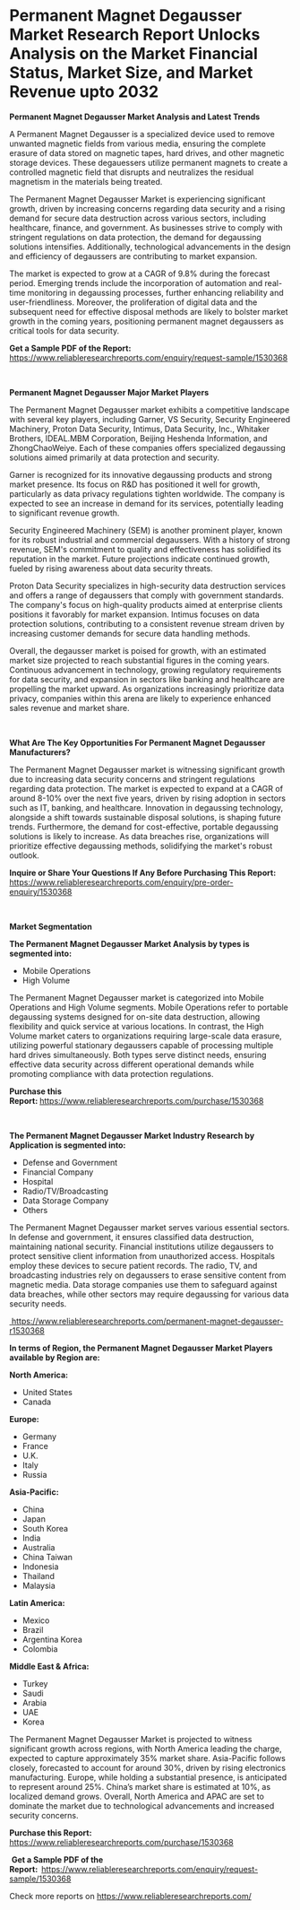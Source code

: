 <p><h1>Permanent Magnet Degausser Market Research Report Unlocks Analysis on the Market Financial Status, Market Size, and Market Revenue upto 2032</h1></p><p><strong>Permanent Magnet Degausser Market Analysis and Latest Trends</strong></p>
<p><p>A Permanent Magnet Degausser is a specialized device used to remove unwanted magnetic fields from various media, ensuring the complete erasure of data stored on magnetic tapes, hard drives, and other magnetic storage devices. These degauessers utilize permanent magnets to create a controlled magnetic field that disrupts and neutralizes the residual magnetism in the materials being treated.</p><p>The Permanent Magnet Degausser Market is experiencing significant growth, driven by increasing concerns regarding data security and a rising demand for secure data destruction across various sectors, including healthcare, finance, and government. As businesses strive to comply with stringent regulations on data protection, the demand for degaussing solutions intensifies. Additionally, technological advancements in the design and efficiency of degaussers are contributing to market expansion. </p><p>The market is expected to grow at a CAGR of 9.8% during the forecast period. Emerging trends include the incorporation of automation and real-time monitoring in degaussing processes, further enhancing reliability and user-friendliness. Moreover, the proliferation of digital data and the subsequent need for effective disposal methods are likely to bolster market growth in the coming years, positioning permanent magnet degaussers as critical tools for data security.</p></p>
<p><strong>Get a Sample PDF of the Report:&nbsp;</strong> <a href="https://www.reliableresearchreports.com/enquiry/request-sample/1530368?utm_campaign=2333&utm_medium=2&utm_source=Github&utm_content=ia&utm_term=18022025&utm_id=permanent-magnet-degausser">https://www.reliableresearchreports.com/enquiry/request-sample/1530368</a></p>
<p>&nbsp;</p>
<p><strong>Permanent Magnet Degausser Major Market Players</strong></p>
<p><p>The Permanent Magnet Degausser market exhibits a competitive landscape with several key players, including Garner, VS Security, Security Engineered Machinery, Proton Data Security, Intimus, Data Security, Inc., Whitaker Brothers, IDEAL.MBM Corporation, Beijing Heshenda Information, and ZhongChaoWeiye. Each of these companies offers specialized degaussing solutions aimed primarily at data protection and security.</p><p>Garner is recognized for its innovative degaussing products and strong market presence. Its focus on R&D has positioned it well for growth, particularly as data privacy regulations tighten worldwide. The company is expected to see an increase in demand for its services, potentially leading to significant revenue growth.</p><p>Security Engineered Machinery (SEM) is another prominent player, known for its robust industrial and commercial degaussers. With a history of strong revenue, SEM's commitment to quality and effectiveness has solidified its reputation in the market. Future projections indicate continued growth, fueled by rising awareness about data security threats.</p><p>Proton Data Security specializes in high-security data destruction services and offers a range of degaussers that comply with government standards. The company's focus on high-quality products aimed at enterprise clients positions it favorably for market expansion. Intimus focuses on data protection solutions, contributing to a consistent revenue stream driven by increasing customer demands for secure data handling methods.</p><p>Overall, the degausser market is poised for growth, with an estimated market size projected to reach substantial figures in the coming years. Continuous advancement in technology, growing regulatory requirements for data security, and expansion in sectors like banking and healthcare are propelling the market upward. As organizations increasingly prioritize data privacy, companies within this arena are likely to experience enhanced sales revenue and market share.</p></p>
<p>&nbsp;</p>
<p><strong>What Are The Key Opportunities For Permanent Magnet Degausser Manufacturers?</strong></p>
<p><p>The Permanent Magnet Degausser market is witnessing significant growth due to increasing data security concerns and stringent regulations regarding data protection. The market is expected to expand at a CAGR of around 8-10% over the next five years, driven by rising adoption in sectors such as IT, banking, and healthcare. Innovation in degaussing technology, alongside a shift towards sustainable disposal solutions, is shaping future trends. Furthermore, the demand for cost-effective, portable degaussing solutions is likely to increase. As data breaches rise, organizations will prioritize effective degaussing methods, solidifying the market's robust outlook.</p></p>
<p><strong>Inquire or Share Your Questions If Any Before Purchasing This Report:</strong> <a href="https://www.reliableresearchreports.com/enquiry/pre-order-enquiry/1530368?utm_campaign=2333&utm_medium=2&utm_source=Github&utm_content=ia&utm_term=18022025&utm_id=permanent-magnet-degausser">https://www.reliableresearchreports.com/enquiry/pre-order-enquiry/1530368</a></p>
<p>&nbsp;</p>
<p><strong>Market Segmentation</strong></p>
<p><strong>The Permanent Magnet Degausser Market Analysis by types is segmented into:</strong></p>
<p><ul><li>Mobile Operations</li><li>High Volume</li></ul></p>
<p><p>The Permanent Magnet Degausser market is categorized into Mobile Operations and High Volume segments. Mobile Operations refer to portable degaussing systems designed for on-site data destruction, allowing flexibility and quick service at various locations. In contrast, the High Volume market caters to organizations requiring large-scale data erasure, utilizing powerful stationary degaussers capable of processing multiple hard drives simultaneously. Both types serve distinct needs, ensuring effective data security across different operational demands while promoting compliance with data protection regulations.</p></p>
<p><strong>Purchase this Report:&nbsp;</strong><a href="https://www.reliableresearchreports.com/purchase/1530368?utm_campaign=2333&utm_medium=2&utm_source=Github&utm_content=ia&utm_term=18022025&utm_id=permanent-magnet-degausser">https://www.reliableresearchreports.com/purchase/1530368</a></p>
<p>&nbsp;</p>
<p><strong>The Permanent Magnet Degausser Market Industry Research by Application is segmented into:</strong></p>
<p><ul><li>Defense and Government</li><li>Financial Company</li><li>Hospital</li><li>Radio/TV/Broadcasting</li><li>Data Storage Company</li><li>Others</li></ul></p>
<p><p>The Permanent Magnet Degausser market serves various essential sectors. In defense and government, it ensures classified data destruction, maintaining national security. Financial institutions utilize degaussers to protect sensitive client information from unauthorized access. Hospitals employ these devices to secure patient records. The radio, TV, and broadcasting industries rely on degaussers to erase sensitive content from magnetic media. Data storage companies use them to safeguard against data breaches, while other sectors may require degaussing for various data security needs.</p></p>
<p><a href="https://www.reliableresearchreports.com/permanent-magnet-degausser-r1530368?utm_campaign=2333&utm_medium=2&utm_source=Github&utm_content=ia&utm_term=18022025&utm_id=permanent-magnet-degausser">&nbsp;https://www.reliableresearchreports.com/permanent-magnet-degausser-r1530368</a></p>
<p><strong>In terms of Region, the Permanent Magnet Degausser Market Players available by Region are:</strong></p>
<p>
    <p> <strong> North America: </strong>
        <ul>
            <li>United States</li>
            <li>Canada</li>
        </ul>
        </p> 
    <p> <strong> Europe: </strong>
        <ul>
            <li>Germany</li>
            <li>France</li>
            <li>U.K.</li>
            <li>Italy</li>
            <li>Russia</li>
        </ul>
        </p> 
    <p> <strong> Asia-Pacific: </strong>
        <ul>
            <li>China</li>
            <li>Japan</li>
            <li>South Korea</li>
            <li>India</li>
            <li>Australia</li>
            <li>China Taiwan</li>
            <li>Indonesia</li>
            <li>Thailand</li>
            <li>Malaysia</li>
        </ul>
        </p> 
    <p> <strong> Latin America: </strong>
        <ul>
            <li>Mexico</li>
            <li>Brazil</li>
            <li>Argentina Korea</li>
            <li>Colombia</li>
        </ul>
        </p> 
    <p> <strong> Middle East & Africa: </strong>
        <ul>
            <li>Turkey</li>
            <li>Saudi</li>
            <li>Arabia</li>
            <li>UAE</li>
            <li>Korea</li>
        </ul>
    </p>
    </p>
<p><p>The Permanent Magnet Degausser Market is projected to witness significant growth across regions, with North America leading the charge, expected to capture approximately 35% market share. Asia-Pacific follows closely, forecasted to account for around 30%, driven by rising electronics manufacturing. Europe, while holding a substantial presence, is anticipated to represent around 25%. China’s market share is estimated at 10%, as localized demand grows. Overall, North America and APAC are set to dominate the market due to technological advancements and increased security concerns.</p></p>
<p><strong>Purchase this Report: </strong><a href="https://www.reliableresearchreports.com/purchase/1530368?utm_campaign=2333&utm_medium=2&utm_source=Github&utm_content=ia&utm_term=18022025&utm_id=permanent-magnet-degausser">https://www.reliableresearchreports.com/purchase/1530368</a></p>
<p>&nbsp;<strong>Get a Sample PDF of the Report:&nbsp;&nbsp;</strong><a href="https://www.reliableresearchreports.com/enquiry/request-sample/1530368?utm_campaign=2333&utm_medium=2&utm_source=Github&utm_content=ia&utm_term=18022025&utm_id=permanent-magnet-degausser">https://www.reliableresearchreports.com/enquiry/request-sample/1530368</a></p>
<p><strong></strong></p>
<p>Check more reports on <a href="https://www.reliableresearchreports.com/?utm_campaign=2333&utm_medium=2&utm_source=Github&utm_content=ia&utm_term=18022025&utm_id=permanent-magnet-degausser">https://www.reliableresearchreports.com/</a></p>